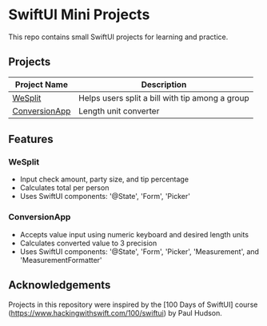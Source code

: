 # SwiftUI Mini Projects

This repo contains small SwiftUI projects for learning and practice.

## Projects

| Project Name     | Description                      |
|------------------|----------------------------------|
| [WeSplit](./WeSplitApp) | Helps users split a bill with tip among a group |
| [ConversionApp](./ConversionApp) | Length unit converter |

## Features
### WeSplit
- Input check amount, party size, and tip percentage
- Calculates total per person
- Uses SwiftUI components: '@State', 'Form', 'Picker'

### ConversionApp
- Accepts value input using numeric keyboard and desired length units
- Calculates converted value to 3 precision
- Uses SwiftUI components: '@State', 'Form', 'Picker', 'Measurement', and 'MeasurementFormatter'

## Acknowledgements
Projects in this repository were inspired by the [100 Days of SwiftUI] course (https://www.hackingwithswift.com/100/swiftui) by Paul Hudson.